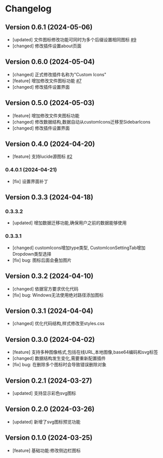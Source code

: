 # Changelog

## Version 0.6.1 (2024-05-06)
- [updated] 文件图标修改功能可同时为多个后缀设置相同图标 [#9](https://github.com/RavenHogWarts/obsidian-custom-icons/issues/9)
- [changed] 修改插件设置about页面

## Version 0.6.0 (2024-05-04)
- [changed] 正式修改插件名称为"Custom Icons"
- [feature] 增加修改文件图标功能 [#7](https://github.com/RavenHogWarts/obsidian-custom-icons/issues/7)
- [changed] 修改插件设置界面

## Version 0.5.0 (2024-05-03)
- [feature] 增加修改文件夹图标功能
- [changed] 修改数据结构,数据自动从customIcons迁移至SidebarIcons
- [changed] 修改插件设置界面

## Version 0.4.0 (2024-04-20)
- [feature] 支持lucide源图标 [#2](https://github.com/RavenHogWarts/obsidian-custom-icons/issues/2)

### 0.4.0.1 (2024-04-21)
- [fix] 设置界面补丁

## Version 0.3.3 (2024-04-18)
### 0.3.3.2
- [updated] 增加数据迁移功能,确保用户之前的数据能够使用

### 0.3.3.1
- [changed] customIcons增加type类型, CustomIconSettingTab增加Dropdown类型选择
- [fix] bug: 图标后面会叠加图片

## Version 0.3.2 (2024-04-10)
- [changed] 依据官方要求优化代码
- [fix] bug: Windows无法使用绝对路径添加图标

## Version 0.3.1 (2024-04-04)
- [changed] 优化代码结构,样式修改至styles.css

## Version 0.3.0 (2024-04-02)
- [feature] 支持多种图像格式,包括在线URL,本地图像,base64编码和svg标签
- [changed] 数据结构发生变化,需要重新配置插件
- [fix] bug: 在删除多个图标时会导致错误删除对象

## Version 0.2.1 (2024-03-27)
- [updated] 支持显示彩色svg图标

## Version 0.2.0 (2024-03-26)
- [updated] 新增了svg图标预览功能

## Version 0.1.0 (2024-03-25)
- [feature] 基础功能:修改侧边栏图标